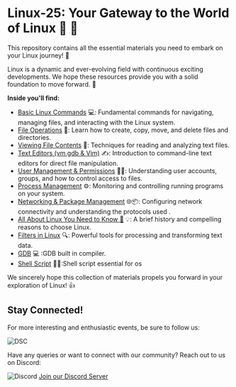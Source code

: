 # Linux-25: Your Gateway to the World of Linux  🐧 🚀

This repository contains all the essential materials you need to embark on your Linux journey! 🐧

Linux is a dynamic and ever-evolving field with continuous exciting developments. We hope these resources provide you with a solid foundation to move forward. 🌱

**Inside you'll find:**

* [Basic Linux Commands](https://github.com/dsc-jssstu/Linux-25/tree/main/LInux-basics) 💻: Fundamental commands for navigating, managing files, and interacting with the Linux system.
* [File Operations](https://github.com/dsc-jssstu/Linux-25/tree/main/LInux-basics) 📂: Learn how to create, copy, move, and delete files and directories.
* [Viewing File Contents](https://github.com/dsc-jssstu/Linux-25/tree/main/LInux-basics) 👀: Techniques for reading and analyzing text files.
* [Text Editors (vm,gdb & Vim)](https://github.com/dsc-jssstu/Linux-25/tree/main/LInux-basics) ✍️: Introduction to command-line text editors for direct file manipulation.
* [User Management & Permissions](https://github.com/dsc-jssstu/Linux-25/tree/main/LInux-basics) 👤🔑: Understanding user accounts, groups, and how to control access to files.
* [Process Management](https://github.com/dsc-jssstu/Linux-25/tree/main/LInux-basics) ⚙️: Monitoring and controlling running programs on your system.
* [Networking & Package Management](https://github.com/dsc-jssstu/Linux-25/tree/main/LInux-basics) 🌐📦: Configuring network connectivity and understanding the protocols used .
* [All About Linux You Need to Know 🤔](https://github.com/dsc-jssstu/Linux-25/blob/main/linux-basics-01.md) 💡: A brief history and compelling reasons to choose Linux.
* [Filters in Linux](https://github.com/dsc-jssstu/Linux-25/tree/main/LInux-basics) 🔍: Powerful tools for processing and transforming text data.
* [GDB](https://github.com/dsc-jssstu/Linux-25/tree/main/gdb) 💻 :GDB  built in compiler.
* [Shell Script](https://github.com/dsc-jssstu/Linux-25/tree/main/bash) 👨‍💻:Shell script essential for os 

We sincerely hope this collection of materials propels you forward in your exploration of Linux! 👍


## Stay Connected!

For more interesting and enthusiastic events, be sure to follow us:


<img src = "https://th.bing.com/th/id/OIP.NXxTDEskRNANYm8A_gEpywAAAA?rs=1&pid=ImgDetMain" alt ="DSC">


Have any queries or want to connect with our community? Reach out to us on Discord:

<img src="https://img.shields.io/badge/Discord-7289DA?style=for-the-badge&logo=discord&logoColor=white" alt="Discord"> [Join our Discord Server](https://discord.com/channels/1333840078732263435/1335652072984416287/1363559810221740235)





